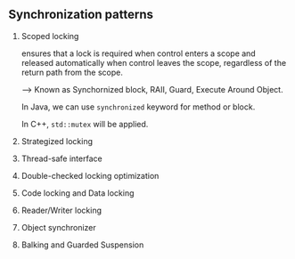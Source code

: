 


## Synchronization patterns
1. Scoped locking

    ensures that a lock is required when control enters a scope and released automatically when control leaves the scope, regardless of the return path from the scope.

    --> Known as Synchornized block, RAII, Guard, Execute Around Object.

    In Java, we can use ```synchronized``` keyword for method or block.

    In C++, ```std::mutex``` will be applied.


2. Strategized locking



3. Thread-safe interface




4. Double-checked locking optimization



5. Code locking and Data locking



6. Reader/Writer locking



7. Object synchronizer




8. Balking and Guarded Suspension




<br>

## 